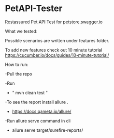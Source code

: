 
# PetAPI-Tester
Restassured Pet API Test for petstore.swagger.io


What we tested:



Possible scenarios are written under features folder. 

To add new features check out 10 minute tutorial
https://cucumber.io/docs/guides/10-minute-tutorial/


How to run:

-Pull the repo

-Run 
- " mvn clean test  "

-To see the report install allure .
- https://docs.qameta.io/allure/

-Run allure serve command in cli

- allure serve target/surefire-reports/
